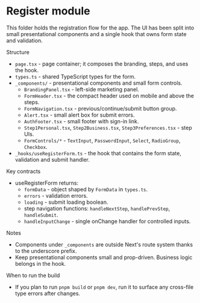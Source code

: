 # Register module

This folder holds the registration flow for the app. The UI has been split into small presentational components and a single hook that owns form state and validation.

Structure
- `page.tsx` - page container; it composes the branding, steps, and uses the hook.
- `types.ts` - shared TypeScript types for the form.
- `_components/` - presentational components and small form controls.
  - `BrandingPanel.tsx` - left-side marketing panel.
  - `FormHeader.tsx` - the compact header used on mobile and above the steps.
  - `FormNavigation.tsx` - previous/continue/submit button group.
  - `Alert.tsx` - small alert box for submit errors.
  - `AuthFooter.tsx` - small footer with sign-in link.
  - `Step1Personal.tsx`, `Step2Business.tsx`, `Step3Preferences.tsx` - step UIs.
  - `FormControls/*` - `TextInput`, `PasswordInput`, `Select`, `RadioGroup`, `Checkbox`.
- `_hooks/useRegisterForm.ts` - the hook that contains the form state, validation and submit handler.

Key contracts
- useRegisterForm returns:
  - `formData` - object shaped by `FormData` in `types.ts`.
  - `errors` - validation errors.
  - `loading` - submit loading boolean.
  - step navigation functions: `handleNextStep`, `handlePrevStep`, `handleSubmit`.
  - `handleInputChange` - single onChange handler for controlled inputs.

Notes
- Components under `_components` are outside Next's route system thanks to the underscore prefix.
- Keep presentational components small and prop-driven. Business logic belongs in the hook.

When to run the build
- If you plan to run `pnpm build` or `pnpm dev`, run it to surface any cross-file type errors after changes.
